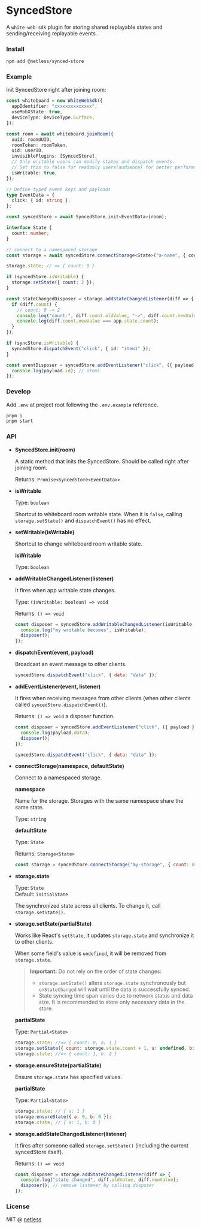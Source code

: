 # SyncedStore

A `white-web-sdk` plugin for storing shared replayable states and sending/receiving replayable events.

### Install

```bash
npm add @netless/synced-store
```

### Example

Init SyncedStore right after joining room:

```ts
const whiteboard = new WhiteWebSdk({
  appIdentifier: "xxxxxxxxxxxxxx",
  useMobXState: true,
  deviceType: DeviceType.Surface,
});

const room = await whiteboard.joinRoom({
  uuid: roomUUID,
  roomToken: roomToken,
  uid: userID,
  invisiblePlugins: [SyncedStore],
  // Only writable users can modify states and dispatch events.
  // Set this to false for readonly users(audience) for better performance
  isWritable: true,
});

// Define typed event keys and payloads
type EventData = {
  click: { id: string };
};

const syncedStore = await SyncedStore.init<EventData>(room);
```

```ts
interface State {
  count: number;
}

// connect to a namespaced storage
const storage = await syncedStore.connectStorage<State>("a-name", { count: 0 });

storage.state; // => { count: 0 }

if (syncedStore.isWritable) {
  storage.setState({ count: 2 });
}

const stateChangedDisposer = storage.addStateChangedListener(diff => {
  if (diff.count) {
    // count: 0 -> 2
    console.log("count:", diff.count.oldValue, "->", diff.count.newValue);
    console.log(diff.count.newValue === app.state.count);
  }
});

if (syncStore.isWritable) {
  syncedStore.dispatchEvent("click", { id: "item1" });
}

const eventDisposer = syncedStore.addEventListener("click", ({ payload }) => {
  console.log(payload.id); // item1
});
```

### Develop

Add `.env` at project root following the `.env.example` reference.

```bash
pnpm i
pnpm start
```

### API

- **SyncedStore.init(room)**

  A static method that inits the SyncedStore. Should be called right after joining room.

  Returns: `Promise<SyncedStore<EventData>>`

- **isWritable**

  Type: `boolean`

  Shortcut to whiteboard room writable state. When it is `false`, calling `storage.setState()` and `dispatchEvent()` has no effect.

- **setWritable(isWritable)**

  Shortcut to change whiteboard room writable state.

  **isWritable**

  Type: `boolean`

- **addWritableChangedListener(listener)**

  It fires when app writable state changes.

  Type: `(isWritable: boolean) => void`

  Returns: `() => void`

  ```js
  const disposer = syncedStore.addWritableChangedListener(isWritable => {
    console.log("my writable becomes", isWritable);
    disposer();
  });
  ```

- **dispatchEvent(event, payload)**

  Broadcast an event message to other clients.

  ```js
  syncedStore.dispatchEvent("click", { data: "data" });
  ```

- **addEventListener(event, listener)**

  It fires when receiving messages from other clients (when other clients called `syncedStore.dispatchEvent()`).

  Returns: `() => void` a disposer function.

  ```js
  const disposer = syncedStore.addEventListener("click", ({ payload }) => {
    console.log(payload.data);
    disposer();
  });

  syncedStore.dispatchEvent("click", { data: "data" });
  ```

- **connectStorage(namespace, defaultState)**

  Connect to a namespaced storage.

  **namespace**

  Name for the storage. Storages with the same namespace share the same state.

  Type: `string`

  **defaultState**

  Type: `State`

  Returns: `Storage<State>`

  ```js
  const storage = syncedStore.connectStorage("my-storage", { count: 0 });
  ```

- **storage.state**

  Type: `State`\
  Default: `initialState`

  The synchronized state across all clients. To change it, call `storage.setState()`.

- **storage.setState(partialState)**

  Works like React's `setState`, it updates `storage.state` and synchronize it to other clients.

  When some field's value is `undefined`, it will be removed from `storage.state`.

  > **Important:** Do not rely on the order of state changes:
  >
  > - `storage.setState()` alters `storage.state` synchronously but `onStateChanged` will wait until the data is successfully synced.
  > - State syncing time span varies due to network status and data size. It is recommended to store only necessary data in the store.

  **partialState**

  Type: `Partial<State>`

  ```js
  storage.state; //=> { count: 0, a: 1 }
  storage.setState({ count: storage.state.count + 1, a: undefined, b: 2 });
  storage.state; //=> { count: 1, b: 2 }
  ```

- **storage.ensureState(partialState)**

  Ensure `storage.state` has specified values.

  **partialState**

  Type: `Partial<State>`

  ```js
  storage.state; // { a: 1 }
  storage.ensureState({ a: 0, b: 0 });
  storage.state; // { a: 1, b: 0 }
  ```

- **storage.addStateChangedListener(listener)**

  It fires after someone called `storage.setState()` (including the current syncedStore itself).

  Returns: `() => void`

  ```js
  const disposer = storage.addStateChangedListener(diff => {
    console.log("state changed", diff.oldValue, diff.newValue);
    disposer(); // remove listener by calling disposer
  });
  ```

### License

MIT @ [netless](https://github.com/netless-io)
